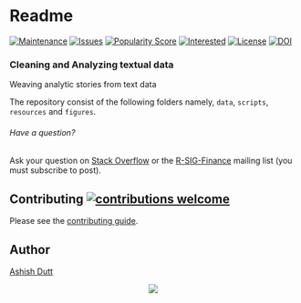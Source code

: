 # Readme
[![Maintenance](https://img.shields.io/badge/Maintained%3F-yes-green.svg)](https://github.com/duttashi/text-analysis/graphs/commit-activity)
[![Issues](https://img.shields.io/github/issues/duttashi/text-analysis.svg)](https://github.com/duttashi/text-analysis/issues)
[![Popularity Score](https://img.shields.io/github/forks/duttashi/text-analysis.svg)](https://github.com/duttashi/text-analysis/network)
[![Interested](https://img.shields.io/github/stars/duttashi/text-analysis.svg)](https://github.com/duttashi/text-analysis/stargazers)
[![License](https://img.shields.io/github/license/duttashi/text-analysis.svg)](https://github.com/duttashi/text-analysis/blob/master/LICENSE)
[![DOI](https://zenodo.org/badge/DOI/10.5281/zenodo.1489352.svg)](https://doi.org/10.5281/zenodo.1489352)
### Cleaning and Analyzing textual data

Weaving analytic stories from text data

The repository consist of the following folders namely, `data`, `scripts`, `resources` and `figures`.

###### Have a question?

Ask your question on [Stack Overflow](http://stackoverflow.com/questions/tagged/r)
or the [R-SIG-Finance](https://stat.ethz.ch/mailman/listinfo/r-sig-finance)
mailing list (you must subscribe to post).

## Contributing [![contributions welcome](https://img.shields.io/badge/contributions-welcome-brightgreen.svg?style=flat)](https://github.com/duttashi/text-analysis/issues)

Please see the [contributing guide](CONTRIBUTING.md).

## Author
[Ashish Dutt](https://duttashi.github.io/about/)


<p align="center">
<a href="https://www.paypal.me/ashishdutt">
<img src="https://www.paypalobjects.com/en_US/i/btn/btn_donate_LG.gif" />
</a>
</p>


